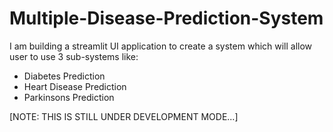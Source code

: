 # Multiple-Disease-Prediction-System

I am building a streamlit UI application to create a system which will allow user to use 3 sub-systems like:
- Diabetes Prediction
- Heart Disease Prediction
- Parkinsons Prediction

[NOTE: THIS IS STILL UNDER DEVELOPMENT MODE...]